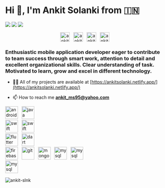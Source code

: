 <h1>Hi 👋, I'm Ankit Solanki from 🇮🇳</h1>

[![](https://img.shields.io/badge/LinkedIn-ankit_solanki-blue)](https://linkedin.com/in/ankit-solanki-2a96501b4)
[![](https://img.shields.io/badge/Telegram-Ankit_Slnk-blue)](https://t.me/Ankit_Slnk)
[![](https://img.shields.io/badge/Twitter-ankitslnk3112-blue)](https://twitter.com/ankitslnk3112)

<!-- defaut social icons -->
<p align="center">
<a href="https://twitter.com/ankitslnk3112" target="blank"><img align="center" src="https://cdn.jsdelivr.net/npm/simple-icons@3.0.1/icons/twitter.svg" alt="ankitslnk3112" height="30" width="30" /></a>
&nbsp;
<a href="https://linkedin.com/in/ankit-solanki-2a96501b4" target="blank"><img align="center" src="https://cdn.jsdelivr.net/npm/simple-icons@3.0.1/icons/linkedin.svg" alt="ankit-solanki-2a96501b4" height="30" width="30" /></a>
&nbsp;
<a href="https://fb.com/ankit.solanki.520562" target="blank"><img align="center" src="https://cdn.jsdelivr.net/npm/simple-icons@3.0.1/icons/facebook.svg" alt="ankit.solanki.520562" height="30" width="30" /></a>
&nbsp;
<a href="https://instagram.com/ankit__slnk" target="blank"><img align="center" src="https://cdn.jsdelivr.net/npm/simple-icons@3.0.1/icons/instagram.svg" alt="ankit__slnk" height="30" width="30" /></a>
</p>

<h3>Enthusiastic mobile application developer eager to contribute to team success through smart work, attention to detail and excellent organizational skills. Clear understanding of task. Motivated to learn, grow and excel in different technology.</h3>

- 👨‍💻 All of my projects are available at [https://ankitsolanki.netlify.app/](https://ankitsolanki.netlify.app/)

- 📫 How to reach me **ankit_ms95@yahoo.com**

<p align="left">
<img src="https://devicons.github.io/devicon/devicon.git/icons/android/android-original.svg" alt="android" width="40" height="40"/> 
&nbsp;
<img src="https://devicons.github.io/devicon/devicon.git/icons/java/java-original-wordmark.svg" alt="java" width="40" height="40"/> 
<br>
<img src="https://devicons.github.io/devicon/devicon.git/icons/apple/apple-original.svg" alt="swift" width="40" height="40"/>
&nbsp;
<img src="https://devicons.github.io/devicon/devicon.git/icons/swift/swift-original-wordmark.svg" alt="swift" width="40" height="40"/>
<br>
<img src="https://www.vectorlogo.zone/logos/flutterio/flutterio-icon.svg" alt="flutter" width="40" height="40"/> 
&nbsp;
<img src="https://www.vectorlogo.zone/logos/dartlang/dartlang-icon.svg" alt="dart" width="40" height="40"/> 
<br>
<img src="https://www.vectorlogo.zone/logos/firebase/firebase-icon.svg" alt="firebase" width="40" height="40"/> 
&nbsp;
<img src="https://devicons.github.io/devicon/devicon.git/icons/git/git-plain-wordmark.svg" alt="git" width="40" height="40"/> 
&nbsp;
<img src="https://devicons.github.io/devicon/devicon.git/icons/mongodb/mongodb-original-wordmark.svg" alt="mongodb" width="40" height="40"/> 
&nbsp;
<img src="https://devicons.github.io/devicon/devicon.git/icons/mysql/mysql-original-wordmark.svg" alt="mysql" width="40" height="40"/> 
&nbsp;
<img src="https://devicons.github.io/devicon/devicon.git/icons/laravel/laravel-plain-wordmark.svg" alt="mysql" width="40" height="40"/> 
<br>
<img src="https://devicons.github.io/devicon/devicon.git/icons/visualstudio/visualstudio-plain.svg" alt="mysql" width="40" height="40"/> 
</p>
<p>
<img align="center" src="https://github-readme-stats.vercel.app/api?username=ankit-slnk&show_icons=true" alt="ankit-slnk" />
</p>
